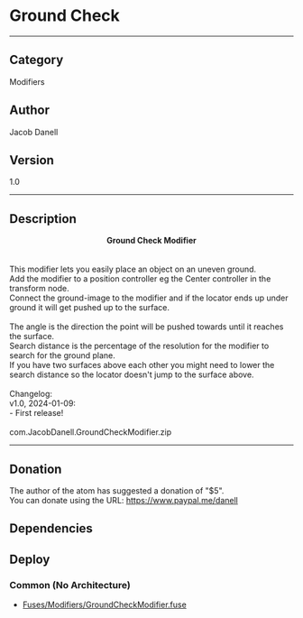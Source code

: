 # Ground Check
___

## Category
Modifiers

## Author
Jacob Danell

## Version
1.0

___

## Description
<div style="text-align: center"><strong>Ground Check Modifier</strong></div><br/>
<br/>
This modifier lets you easily place an object on an uneven ground.<br/>
Add the modifier to a position controller eg the Center controller in the transform node.<br/>
Connect the ground-image to the modifier and if the locator ends up under ground it will get pushed up to the surface.<br/>
<br/>
The angle is the direction the point will be pushed towards until it reaches the surface.<br/>
Search distance is the percentage of the resolution for the modifier to search for the ground plane.<br/>
If you have two surfaces above each other you might need to lower the search distance so the locator doesn't jump to the surface above.<br/>
<br/>
Changelog:<br/>
v1.0, 2024-01-09:<br/>
- First release!<br/>
<br/>
com.JacobDanell.GroundCheckModifier.zip

___

## Donation
The author of the atom has suggested a donation of "$5".  
You can donate using the URL: <a href="https://www.paypal.me/danell">https://www.paypal.me/danell</a>
## Dependencies

## Deploy

### Common (No Architecture)

<ul>
<li><a href="https://gitlab.com/WeSuckLess/Reactor/-/blob/master/Atoms/com.JacobDanell.GroundCheckModifier/Fuses/Modifiers/GroundCheckModifier.fuse?ref_type=heads">Fuses/Modifiers/GroundCheckModifier.fuse</a></li>
</ul>

